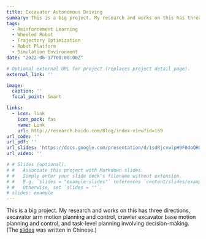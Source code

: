 ```yaml
---
title: Excavator Autonomous Driving
summary: This is a big project. My research and works on this has three directions, excavator arm motion planning and control, crawler excavator base motion planning and control, and task-level planning involving decision-making.
tags:
  - Reinforcement Learning
  - Wheeled Robot
  - Trajectory Optimization
  - Robot Platform
  - Simulation Environment
date: "2022-06-17T00:00:00Z"

# Optional external URL for project (replaces project detail page).
external_link: ''

image:
  caption: ''
  focal_point: Smart

links:
  - icon: link
    icon_pack: fas
    name: Link
    url: http://research.baidu.com/Blog/index-view?id=159
url_code: ''
url_pdf: ''
url_slides: 'https://docs.google.com/presentation/d/1sdRjcvwlpH9F0doQH0oJfFCvy8IXw4h6/edit?usp=sharing&ouid=109493805994328969677&rtpof=true&sd=true'
url_video: ''

# # Slides (optional).
# #   Associate this project with Markdown slides.
# #   Simply enter your slide deck's filename without extension.
# #   E.g. `slides = "example-slides"` references `content/slides/example-slides.md`.
# #   Otherwise, set `slides = ""`.
# slides: example
---
```


This is a big project. My research and works on this has three directions, excavator arm motion planning and control, crawler excavator base motion planning and control, and task-level planning involving decision-making. (The [slides](https://docs.google.com/presentation/d/1sdRjcvwlpH9F0doQH0oJfFCvy8IXw4h6/edit?usp=sharing&ouid=109493805994328969677&rtpof=true&sd=true) was written in Chinese.)